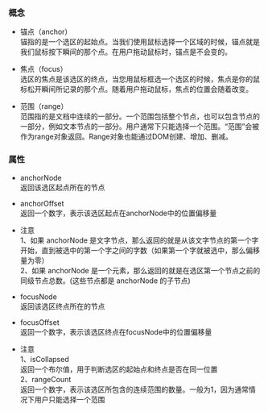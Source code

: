 

### 概念
* 锚点（anchor）  
锚指的是一个选区的起始点。当我们使用鼠标选择一个区域的时候，锚点就是我们鼠标按下瞬间的那个点。在用户拖动鼠标时，锚点是不会变的。

* 焦点（focus）  
选区的焦点是该选区的终点，当您用鼠标框选一个选区的时候，焦点是你的鼠标松开瞬间所记录的那个点。随着用户拖动鼠标，焦点的位置会随着改变。

* 范围（range）  
范围指的是文档中连续的一部分。一个范围包括整个节点，也可以包含节点的一部分，例如文本节点的一部分。用户通常下只能选择一个范围。“范围”会被作为range对象返回。Range对象也能通过DOM创建、增加、删减。


### 属性
* anchorNode  
返回该选区起点所在的节点  

* anchorOffset  
返回一个数字，表示该选区起点在anchorNode中的位置偏移量

* 注意  
1、如果 anchorNode 是文字节点，那么返回的就是从该文字节点的第一个字开始，直到被选中的第一个字之间的字数（如果第一个字就被选中，那么偏移量为零）  
2、如果 anchorNode 是一个元素，那么返回的就是在选区第一个节点之前的同级节点总数。(这些节点都是 anchorNode 的子节点)  

* focusNode  
返回该选区终点所在的节点  

* focusOffset  
返回一个数字，表示该选区终点在focusNode中的位置偏移量  

* 注意  
1、isCollapsed  
返回一个布尔值，用于判断选区的起始点和终点是否在同一位置  
2、rangeCount  
返回一个数字，表示该选区所包含的连续范围的数量。一般为1，因为通常情况下用户只能选择一个范围  


